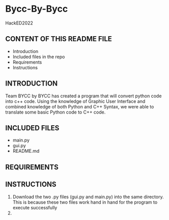 # Bycc-By-Bycc
HackED2022

CONTENT OF THIS README FILE
---------------------------

* Introduction
* Included files in the repo
* Requirements
* Instructions


INTRODUCTION
------------
Team BYCC by BYCC has created a program that will convert python code into c++ code. 
Using the knowledge of Graphic User Interface and combined knowledge of both Python and C++ Syntax, we were able to translate some basic Python code to C++ code.

INCLUDED FILES
--------------
- main.py
- gui.py
- README.md

REQUIREMENTS
------------


INSTRUCTIONS
------------
1. Download the two .py files (gui.py and main.py) into the same directory. This is because these two files work hand in hand for the program to execute successfully
2. 
